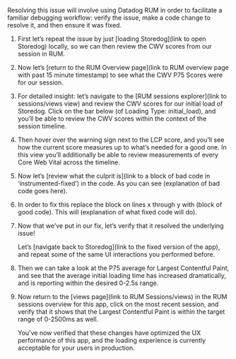 

Resolving this issue will involve using Datadog RUM in order to facilitate a familiar debugging workflow: verify the issue, make a code change to resolve it, and then ensure it was fixed.

1. First let’s repeat the issue by just [loading Storedog](link to open Storedog) locally, so we can then review the CWV scores from our session in RUM.

2. Now let’s [return to the RUM Overview page](link to RUM overview page with past 15 minute timestamp) to see what the CWV P75 Scores were for our session.

3. For detailed insight: let’s navigate to the [RUM sessions explorer](link to sessions/views view) and review the CWV scores for our initial load of Storedog. Click on the bar below (of Loading Type: initial_load), and you’ll be able to review the CWV scores within the context of the session timeline.

4. Then hover over the warning sign next to the LCP score, and you’ll see how the current score measures up to what’s needed for a good one. In this view you’ll additionally be able to review measurements of every Core Web Vital across the timeline.

5. Now let’s [review what the culprit is](link to a block of bad code in ‘instrumented-fixed’) in the code. As you can see (explanation of bad code goes here).

6. In order to fix this replace the block on lines x through y with (block of good code). This will (explanation of what fixed code will do).

7. Now that we’ve put in our fix, let’s verify that it resolved the underlying issue!

    Let’s [navigate back to Storedog](link to the fixed version of the app), and repeat some of the same UI interactions you performed before.

8. Then we can take a look at the P75 average for Largest Contentful Paint, and see that the average initial loading time has increased dramatically, and is reporting within the desired 0-2.5s range. 

9. Now return to the [views page](link to RUM Sessions/views) in the RUM sessions overview for this app, click on the most recent session, and verify that it shows that the Largest Contentful Paint is within the target range of 0-2500ms as well.

    You’ve now verified that these changes have optimized the UX performance of this app, and the loading experience is currently acceptable for your users in production.